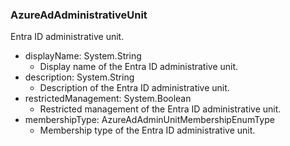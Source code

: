 ### AzureAdAdministrativeUnit
Entra ID administrative unit.

- displayName: System.String
  - Display name of the Entra ID administrative unit.
- description: System.String
  - Description of the Entra ID administrative unit.
- restrictedManagement: System.Boolean
  - Restricted management of the Entra ID administrative unit.
- membershipType: AzureAdAdminUnitMembershipEnumType
  - Membership type of the Entra ID administrative unit.
